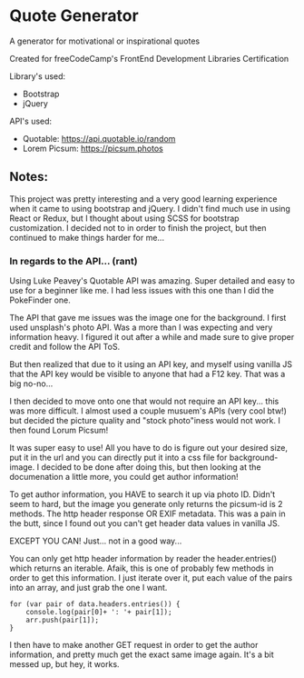 # Quote Generator
 A generator for motivational  or inspirational quotes

Created for freeCodeCamp's FrontEnd Development Libraries Certification

Library's used:
- Bootstrap
- jQuery

API's used:
- Quotable: https://api.quotable.io/random
- Lorem Picsum: https://picsum.photos

## Notes:
This project was pretty interesting and a very good learning experience when it came to using bootstrap and jQuery. I didn't find much use in using React or Redux, but I thought about using SCSS for bootstrap customization. I decided not to in order to finish the project, but then continued to make things harder for me...

### In regards to the API... (rant)
Using Luke Peavey's Quotable API was amazing. Super detailed and easy to use for a beginner like me. I had less issues with this one than I did the PokeFinder one. 

The API that gave me issues was the image one for the background. I first used unsplash's photo API. Was a more than I was expecting and very information heavy. I figured it out after a while and made sure to give proper credit and follow the API ToS. 

But then realized that due to it using an API key, and myself using vanilla JS that the API key would be visible to anyone that had a F12 key. That was a big no-no...

I then decided to move onto one that would not require an API key... this was more difficult. I almost used a couple musuem's APIs (very cool btw!) but decided the picture quality and "stock photo"iness would not work. I then found Lorum Picsum!

It was super easy to use! All you have to do is figure out your desired size, put it in the url and you can directly put it into a css file for background-image. I decided to be done after doing this, but then looking at the documenation a little more, you could get author information!

To get author information, you HAVE to search it up via photo ID. Didn't seem to hard, but the image you generate only returns the picsum-id is 2 methods. The http header response OR EXIF metadata. This was a pain in the butt, since I found out you can't get header data values in vanilla JS.

EXCEPT YOU CAN! Just... not in a good way...

You can only get http header information by reader the header.entries() which returns an iterable. Afaik, this is one of probably few methods in order to get this information. I just iterate over it, put each value of the pairs into an array, and just grab the one I want.

```JS
for (var pair of data.headers.entries()) {
    console.log(pair[0]+ ': '+ pair[1]);
    arr.push(pair[1]);
}
```

I then have to make another GET request in order to get the author information, and pretty much get the exact same image again. It's a bit messed up, but hey, it works. 
